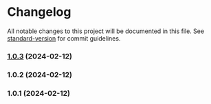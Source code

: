 # Changelog

All notable changes to this project will be documented in this file. See [standard-version](https://github.com/conventional-changelog/standard-version) for commit guidelines.

### [1.0.3](https://github.com/michalby24/ts-server-boilerplate-copy/compare/v1.0.2...v1.0.3) (2024-02-12)

### 1.0.2 (2024-02-12)

### 1.0.1 (2024-02-12)
